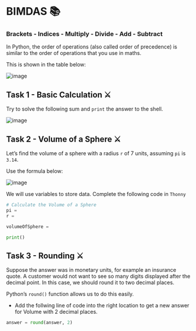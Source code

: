 # BIMDAS 📚
### Brackets - Indices - Multiply - Divide - Add - Subtract 


In Python, the order of operations (also called order of precedence) is similar to the order of operations that you use in maths. 

This is shown in the table below:

![image](https://github.com/user-attachments/assets/4b4cea98-b748-4e80-911a-dc3c9d592c7c)




## Task 1 - Basic Calculation ⚔️
Try to solve the following sum and `print` the answer to the shell.

  ![image](https://github.com/user-attachments/assets/cf9255a5-fd6f-4af6-8966-467504b4d991)


 >

## Task 2 - Volume of a Sphere ⚔️
Let’s find the volume of a sphere with a radius ``r`` of 7 units, assuming ``pi`` is ``3.14``. 

Use the formula below:

![image](https://github.com/user-attachments/assets/047c6865-3a0c-41af-8915-89c68f17b32a)


We will use variables to store data.
Complete the following code in ``Thonny``

````python
# Calculate the Volume of a Sphere
pi = 
r = 

volumeOfSphere = 

print()

````
## Task 3 - Rounding ⚔️
Suppose the answer was in monetary units, for example an insurance quote. A customer would not want to see so many digits displayed after the decimal point. In this case, we should round it to two decimal places. 

Python’s ``round()`` function allows us to do this easily.

- Add the follwing line of code into the right location to get a new answer for Volume with 2 decimal places.
````python
answer = round(answer, 2)
````

 >
